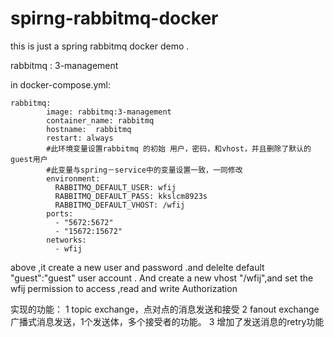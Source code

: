 # spirng-rabbitmq-docker

this is just a spring rabbitmq docker demo  .

rabbitmq : 3-management  

in docker-compose.yml:

	rabbitmq:
		    image: rabbitmq:3-management
		    container_name: rabbitmq
		    hostname:  rabbitmq
		    restart: always
		    #此环境变量设置rabbitmq 的初始 用户，密码，和vhost，并且删除了默认的guest用户
		    #此变量与spring－service中的变量设置一致，一同修改
		    environment:
		      RABBITMQ_DEFAULT_USER: wfij
		      RABBITMQ_DEFAULT_PASS: kkslcm8923s
		      RABBITMQ_DEFAULT_VHOST: /wfij
		    ports:
		      - "5672:5672"
		      - "15672:15672"
		    networks:
		      - wfij


above ,it create a new user and password .and delelte default "guest":"guest" user account . And create a new vhost "/wfij",and set the wfij permission to access ,read and write Authorization

实现的功能：
 1 topic exchange，点对点的消息发送和接受
 2 fanout exchange  广播式消息发送，1个发送体，多个接受者的功能。
 3 增加了发送消息的retry功能
	